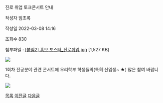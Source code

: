 



진로 취업 토크콘서트 안내





작성자
임초록


작성일
2022-03-08 14:16


조회수
830


첨부파일 : [[붙임2] 홍보 포스터\_진로취업.jpg](https://computer.knu.ac.kr/pack/bbs/down.php?f_name=Q0dUVllEWFZTVXRPdhQWbklUQg==&o_name=[붙임2]홍보포스터_진로취업.jpg&tbl=Site_BBS_25) [1,527 KB]


![](/pack/bbs/uploads/Site_BBS_25/120220308141607.jpg)  
  
﻿﻿1회차 전공분야 관련 콘서트에 우리학부 학생들의(특히 신입생~ ★) 많은 참여 바랍니다.

  


![](https://cse.knu.ac.krhttps://computer.knu.ac.kr/pack/bbs/down.php?f_name=Q0dUVllEWFZTVXRPdhQWbklUQg==&o_name=[%EB%B6%99%EC%9E%842]%20%ED%99%8D%EB%B3%B4%20%ED%8F%AC%EC%8A%A4%ED%84%B0_%EC%A7%84%EB%A1%9C%EC%B7%A8%EC%97%85.jpg&tbl=Site_BBS_25)  


  


  
  








[목록](https://computer.knu.ac.kr/06_sub/02_sub.html?key=&keyfield=&category=&page=1&bbs_code=Site_BBS_25)
[이전글](https://computer.knu.ac.kr/06_sub/02_sub.html?bbs_cmd=view&page=1&key=&keyfield=&category=&no=3716&bbs_code=Site_BBS_25)
[다음글](https://computer.knu.ac.kr/06_sub/02_sub.html?bbs_cmd=view&page=1&key=&keyfield=&category=&no=3718&bbs_code=Site_BBS_25)




